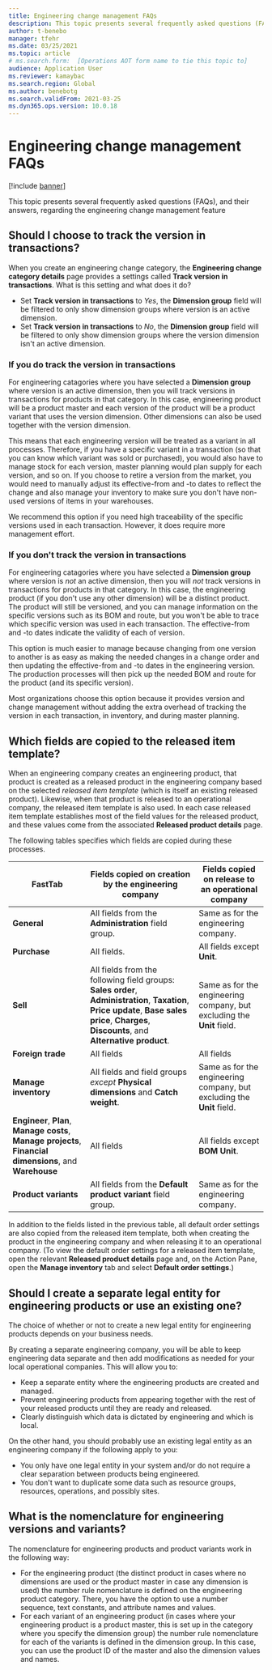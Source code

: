 ```yaml
---
title: Engineering change management FAQs
description: This topic presents several frequently asked questions (FAQs), and their answers, regarding the engineering change management feature
author: t-benebo
manager: tfehr
ms.date: 03/25/2021
ms.topic: article
# ms.search.form:  [Operations AOT form name to tie this topic to]
audience: Application User
ms.reviewer: kamaybac
ms.search.region: Global
ms.author: benebotg
ms.search.validFrom: 2021-03-25
ms.dyn365.ops.version: 10.0.18
---
```


# Engineering change management FAQs

[!include [banner](../includes/banner.md)]

This topic presents several frequently asked questions (FAQs), and their answers, regarding the engineering change management feature

## Should I choose to track the version in transactions?

When you create an engineering change category, the **Engineering change category details** page provides a settings called **Track version in transactions**. What is this setting and what does it do?

- Set **Track version in transactions** to *Yes*, the **Dimension group** field will be filtered to only show dimension groups where version is an active dimension.
- Set **Track version in transactions** to *No*, the **Dimension group** field will be filtered to only show dimension groups where the version dimension isn't an active dimension.

### If you do track the version in transactions

For engineering catagories where you have selected a **Dimension group** where version is an active dimension, then you will track versions in transactions for products in that category. In this case, engineering product will be a product master and each version of the product will be a product variant that uses the version dimension. Other dimensions can also be used together with the version dimension.

This means that each engineering version will be treated as a variant in all processes. Therefore, if you have a specific variant in a transaction (so that you can know which variant was sold or purchased), you would also have to manage stock for each version, master planning would plan supply for each version, and so on. If you choose to retire a version from the market, you would need to manually adjust its effective-from and -to dates  to reflect the change and also manage your inventory to make sure you don't have non-used versions of items in your warehouses.

We recommend this option if you need high traceability of the specific versions used in each transaction. However, it does require more management effort.

### If you don't track the version in transactions

For engineering catagories where you have selected a **Dimension group** where version is *not* an active dimension, then you will *not* track versions in transactions for products in that category. In this case, the engineering product (if you don't use any other dimension) will be a distinct product. The product will still be versioned, and you can manage information on the specific versions such as its BOM and route, but you won't be able to trace which specific version was used in each transaction. The effective-from and -to dates indicate the validity of each of version.

This option is much easier to manage because changing from one version to another is as easy as making the needed changes in a change order and then updating the effective-from and -to dates in the engineering version. The production processes will then pick up the needed BOM and route for the product (and its specific version).

Most organizations choose this option because it provides version and change management without adding the extra overhead of tracking the version in each transaction, in inventory, and during master planning.

## Which fields are copied to the released item template?

When an engineering company creates an engineering product, that product is created as a released product in the engineering company based on the selected *released item template* (which is itself an existing released product). Likewise, when that product is released to an operational company, the released item template is also used. In each case released item template establishes most of the field values for the released product, and these values come from the associated **Released product details** page. 

The following tables specifies which fields are copied during these processes.

| FastTab | Fields copied on creation by the engineering company | Fields copied on release to an operational company |
|---|---|---|
| **General** | All fields from the **Administration** field group. | Same as for the engineering company. |
| **Purchase** | All fields. | All fields except **Unit**. |
| **Sell** | All fields from the following field groups: **Sales order**, **Administration**, **Taxation**, **Price update**, **Base sales price**, **Charges**, **Discounts**, and **Alternative product**. | Same as for the engineering company, but excluding the **Unit** field. |
| **Foreign trade** | All fields | All fields |
| **Manage inventory** | All fields and field groups *except* **Physical dimensions** and **Catch weight**.  | Same as for the engineering company, but excluding the **Unit** field. |
| **Engineer**, **Plan**, **Manage costs**, **Manage projects**, **Financial dimensions**, and **Warehouse** | All fields | All fields except **BOM Unit**. |
| **Product variants** | All fields from the **Default product variant** field group. | Same as for the engineering company. |

In addition to the fields listed in the previous table, all default order settings are also copied from the released item template, both when creating the product in the engineering company and when releasing it to an operational company. (To view the default order settings for a released item template, open the relevant **Released product details** page and, on the Action Pane, open the **Manage inventory** tab and select **Default order settings**.)

## Should I create a separate legal entity for engineering products or use an existing one?

The choice of whether or not to create a new legal entity for engineering products depends on your business needs.

By creating a separate engineering company, you will be able to keep engineering data separate and then add modifications as needed for your local operational companies. This will allow you to:

- Keep a separate entity where the engineering products are created and managed.
- Prevent engineering products from appearing together with the rest of your released products until they are ready and released.
- Clearly distinguish which data is dictated by engineering and which is local.

On the other hand, you should probably use an existing legal entity as an engineering company if the following apply to you:

- You only have one legal entity in your system and/or do not require a clear separation between products being engineered.
- You don't want to duplicate some data such as resource groups, resources, operations, and possibly sites.

## What is the nomenclature for engineering versions and variants?

The nomenclature for engineering products and product variants work in the following way:

- For the engineering product (the distinct product in cases where no dimensions are used or the product master in case any dimension is used) the number rule nomenclature is defined on the engineering product category. There, you have the option to use a number sequence, text constants, and attribute names and values.
- For each variant of an engineering product (in cases where your engineering product is a product master, this is set up in the category where you specify the dimension group) the number rule nomenclature for each of the variants is defined in the dimension group. In this case, you can use the product ID of the master and also the dimension values and names.
